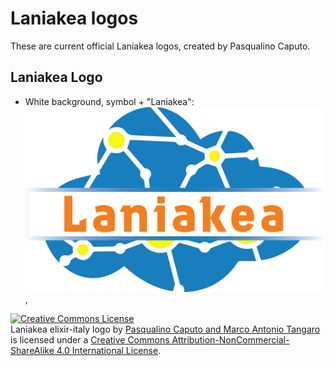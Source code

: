 Laniakea logos
==============

These are current official Laniakea logos, created by Pasqualino Caputo.

Laniakea Logo
-------------

* White background, symbol + "Laniakea":
    [<img src="/laniakea/laniakea_logo_def.png" alt="Laniakea Logo, white background" />](/laniakea/laniakea_logo_def.png),


<a rel="license" href="http://creativecommons.org/licenses/by-nc-sa/4.0/"><img alt="Creative Commons License" style="border-width:0" src="https://i.creativecommons.org/l/by-nc-sa/4.0/88x31.png" /></a><br /><span xmlns:dct="http://purl.org/dc/terms/" property="dct:title">Laniakea elixir-italy logo</span> by <a xmlns:cc="http://creativecommons.org/ns#" href="https://github.com/Laniakea-elixir-it/branding/tree/master/laniakea" property="cc:attributionName" rel="cc:attributionURL">Pasqualino Caputo and Marco Antonio Tangaro</a> is licensed under a <a rel="license" href="http://creativecommons.org/licenses/by-nc-sa/4.0/">Creative Commons Attribution-NonCommercial-ShareAlike 4.0 International License</a>.
